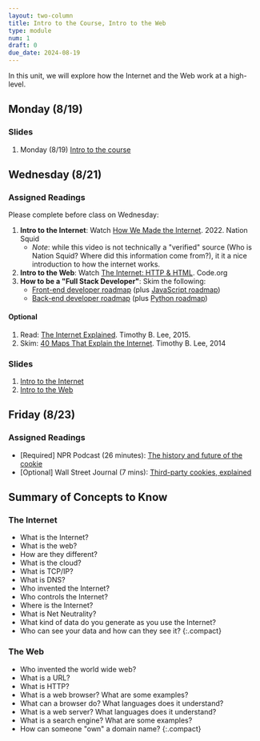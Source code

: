 ```yaml
---
layout: two-column
title: Intro to the Course, Intro to the Web
type: module
num: 1
draft: 0
due_date: 2024-08-19
---
```


In this unit, we will explore how the Internet and the Web work at a high-level.

## Monday (8/19)

### Slides
1. Monday (8/19) <a href="https://docs.google.com/presentation/d/1bv5W-6mrzdNo4b8jeH3iguevPYj1XW9Yq_gAxL7qIDo/edit?usp=sharing" target="_blank">Intro to the course</a>

## Wednesday (8/21)

### Assigned Readings
Please complete before class on Wednesday:

1. **Intro to the Internet**: Watch <a href="https://www.youtube.com/watch?v=VPToE8vwKew" target="_blank">How We Made the Internet</a>. 2022. Nation Squid
    * *Note*: while this video is not technically a "verified" source (Who is Nation Squid? Where did this information come from?), it it a nice introduction to how the internet works.
1. **Intro to the Web**: Watch <a href="https://www.youtube.com/watch?v=kBXQZMmiA4s" target="_blank">The Internet: HTTP & HTML</a>. Code.org
1. **How to be a "Full Stack Developer"**: Skim the following:
    * <a href="https://roadmap.sh/frontend" target="_blank">Front-end developer roadmap</a> (plus <a href="https://roadmap.sh/javascript" target="_blank">JavaScript roadmap</a>)
    * <a href="https://roadmap.sh/backend" target="_blank">Back-end developer roadmap</a> (plus <a href="https://roadmap.sh/python" target="_blank">Python roadmap</a>)   

#### Optional
1. Read: <a href="https://www.vox.com/2014/6/16/18076282/the-internet" target="_blank">The Internet Explained</a>. Timothy B. Lee, 2015.
1. Skim: <a href="https://www.vox.com/a/internet-maps" target="_blank">40 Maps That Explain the Internet</a>. Timothy B. Lee, 2014

### Slides
1. <a href="https://docs.google.com/presentation/d/1ggu9Q0Q9hagBP8ucgOGt3K9iI3BwuF_U/edit?usp=sharing&ouid=113376576186080604800&rtpof=true&sd=true" target="_blank">Intro to the Internet</a>
1. <a href="https://docs.google.com/presentation/d/1YYJxR8UrIR211wLwD03CvI6KUYj9EELj/edit?usp=sharing&ouid=113376576186080604800&rtpof=true&sd=true" target="_blank">Intro to the Web</a>

## Friday (8/23)

### Assigned Readings
* [Required] NPR Podcast (26 minutes): [The history and future of the cookie](https://www.npr.org/2022/11/18/1137657496/third-party-cookie-data-tracking-internet-user-privacy)
* [Optional] Wall Street Journal (7 mins): [Third-party cookies, explained](https://www.wsj.com/video/how-advertisers-use-internet-cookies-to-track-you/92E525EB-9E4A-4399-817D-8C4E6EF68F93.html)




## Summary of Concepts to Know
### The Internet
* What is the Internet?
* What is the web?
* How are they different?
* What is the cloud?
* What is TCP/IP?
* What is DNS?
* Who invented the Internet?
* Who controls the Internet?
* Where is the Internet?
* What is Net Neutrality?
* What kind of data do you generate as you use the Internet?
* Who can see your data and how can they see it?
{:.compact}

### The Web
* Who invented the world wide web?
* What is a URL?
* What is HTTP?
* What is a web browser? What are some examples?
* What can a browser do? What languages does it understand?
* What is a web server? What languages does it understand?
* What is a search engine? What are some examples?
* How can someone "own" a domain name?
{:.compact}


<!-- ## Activities
* <a href="https://forms.gle/SxsV2EMcpnPxFEXn7" target="_blank">Pre-Course Questionnaire</a>
{:.compact} -->